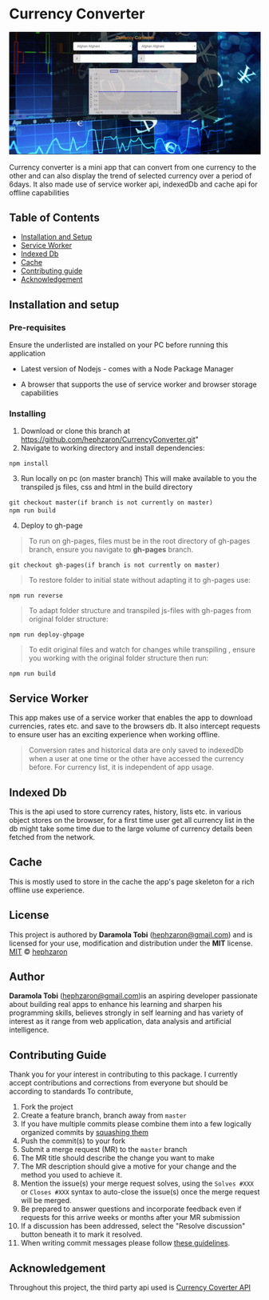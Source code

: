 # Currency Converter

![Currency Converter Image](build/public/imgs/web-page.JPG)

Currency converter is a mini app that can convert from  one currency to the other and can also display the trend of selected currency over a period of 6days.
It also made use of service worker api, indexedDb and cache api for offline capabilities

## Table of Contents

* [Installation and Setup](#installation-and-setup)
* [Service Worker](#service-worker)
* [Indexed Db](#indexed-db)
* [Cache](#cache)
* [Contributing guide](#contributing-guide)
* [Acknowledgement](#acknowledgement)

## Installation and setup

### Pre-requisites

Ensure the underlisted are installed on your PC before running this application

* Latest version of Nodejs - comes with a Node Package Manager

* A browser that supports the use of service worker and browser storage capabilities

### Installing

1. Download or clone this branch at https://github.com/hephzaron/CurrencyConverter.git"
2. Navigate to working directory and install dependencies:

```
npm install 
```
3. Run locally on pc (on master branch)
This will make available to you the transpiled js files, css and html in the build directory
```
git checkout master(if branch is not currently on master)
npm run build
```

4. Deploy to gh-page

> To run on gh-pages, files must be in the root directory of gh-pages branch, ensure you navigate to __gh-pages__ branch.

```
git checkout gh-pages(if branch is not currently on master)
```

> To restore folder to initial state without adapting it to gh-pages use:

```
npm run reverse
```

> To adapt folder structure and transpiled js-files with gh-pages from original folder structure:

```
npm run deploy-ghpage
```
> To edit original files and watch for changes while transpiling , ensure you working with the original folder structure then run:
```
npm run build
```
## Service Worker

This app makes use of a service worker that enables the app to download currencies, rates etc. and save to the browsers db. It also intercept requests to ensure user has an exciting experience when working offline.

> Conversion rates and historical data are only saved to indexedDb when a user at one time or the other have accessed the currency before. For currency list, it is independent of app usage.

## Indexed Db

This is the api used to store currency rates, history, lists etc. in various object stores on the browser, for a first time user get all currency list in the db might take some time due to the large volume of currency details been fetched from the network.

## Cache

This is mostly used to store in the cache  the app's page skeleton for a rich offline use experience.

## License

This project is authored by **Daramola Tobi** (hephzaron@gmail.com) and is licensed for your use, modification and distribution under the **MIT** license.
[MIT][license] © [hephzaron][author]
<!-- Definitions -->
[license]: LICENSE
[author]: hephzaron

## Author

**Daramola Tobi** (hephzaron@gmail.com)is an aspiring developer passionate about building real apps to enhance his learning and sharpen his programming skills, believes strongly in self learning and has variety of interest as it range from web application, data analysis and artificial intelligence.

## Contributing Guide

Thank you for your interest in contributing to this package. I currently accept contributions and corrections from everyone but should be according to standards
To contribute,

1. Fork the project
1. Create a feature branch, branch away from `master`
1. If you have multiple commits please combine them into a few logically organized commits by [squashing them](git-squash)
1. Push the commit(s) to your fork
1. Submit a merge request (MR) to the `master` branch
1. The MR title should describe the change you want to make
1. The MR description should give a motive for your change and the method you used to achieve it.
  1. Mention the issue(s) your merge request solves, using the `Solves #XXX` or
    `Closes #XXX` syntax to auto-close the issue(s) once the merge request will
    be merged.
1. Be prepared to answer questions and incorporate feedback even if requests for this arrive weeks or months after your MR submission
  1. If a discussion has been addressed, select the "Resolve discussion" button beneath it to mark it resolved.
1. When writing commit messages please follow
   [these guidelines](http://chris.beams.io/posts/git-commit).

## Acknowledgement

Throughout this project, the third party api used is [Currency Coverter API](https://free.currencyconverterapi.com/api/v5)
